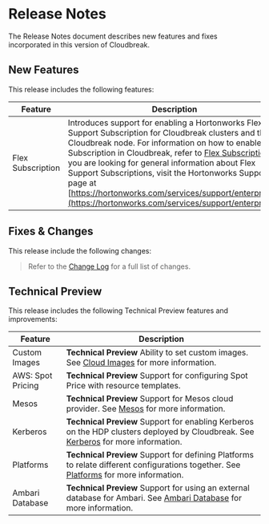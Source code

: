# Release Notes

The Release Notes document describes new features and fixes incorporated in this version of Cloudbreak.

## New Features 

This release includes the following features:

| Feature | Description |
|----|----|
| Flex Subscription | Introduces support for enabling a Hortonworks Flex Support Subscription for Cloudbreak clusters and the Cloudbreak node. For information on how to enable Flex Subscription in Cloudbreak, refer to [Flex Subscription](help.md#flex-subscription). If you are looking for general information about Flex Support Subscriptions, visit the Hortonworks Support page at [https://hortonworks.com/services/support/enterprise/](https://hortonworks.com/services/support/enterprise/).|


## Fixes & Changes

This release include the following changes:
> Refer to the [Change Log](changelog.md) for a full list of changes.

[//]: <> (| Area | Change |)
[//]: <> (|---|---|)


## Technical Preview

This release includes the following Technical Preview features and improvements:

| Feature | Description |
|----|----|
| Custom Images | **Technical Preview** Ability to set custom images. See [Cloud Images](images.md) for more information. |
| AWS: Spot Pricing | **Technical Preview** Support for configuring Spot Price with resource templates. |
| Mesos | **Technical Preview** Support for Mesos cloud provider. See [Mesos](mesos.md) for more information. |
| Kerberos | **Technical Preview** Support for enabling Kerberos on the HDP clusters deployed by Cloudbreak. See [Kerberos](kerberos.md) for more information. |
| Platforms | **Technical Preview** Support for defining Platforms to relate different configurations together. See [Platforms](topologies.md) for more information. |
| Ambari Database | **Technical Preview** Support for using an external database for Ambari. See [Ambari Database](ambari_database.md) for more information. |
